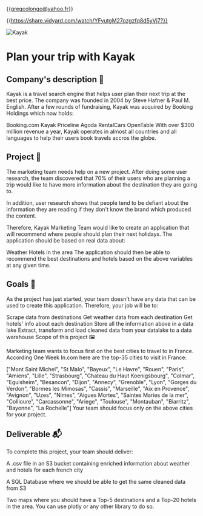{{gregcolongo@yahoo.fr}}

{{https://share.vidyard.com/watch/YFyutgM27ozgzfq8d5yVj7?}}





![Kayak](https://seekvectorlogo.com/wp-content/uploads/2018/01/kayak-vector-logo.png)


# Plan your trip with Kayak

## Company's description 📇

Kayak is a travel search engine that helps user plan their next trip at the best price.
The company was founded in 2004 by Steve Hafner & Paul M. English. After a few rounds of fundraising, Kayak was acquired by Booking Holdings which now holds:

Booking.com
Kayak
Priceline
Agoda
RentalCars
OpenTable
With over $300 million revenue a year, Kayak operates in almost all countries and all languages to help their users book travels accros the globe.

## Project 🚧

The marketing team needs help on a new project. After doing some user research, the team discovered that 70% of their users who are planning a trip would like to have more information about the destination they are going to.

In addition, user research shows that people tend to be defiant about the information they are reading if they don't know the brand which produced the content.

Therefore, Kayak Marketing Team would like to create an application that will recommend where people should plan their next holidays. The application should be based on real data about:

Weather
Hotels in the area
The application should then be able to recommend the best destinations and hotels based on the above variables at any given time.

## Goals 🎯

As the project has just started, your team doesn't have any data that can be used to create this application. Therefore, your job will be to:

Scrape data from destinations
Get weather data from each destination
Get hotels' info about each destination
Store all the information above in a data lake
Extract, transform and load cleaned data from your datalake to a data warehouse
Scope of this project 🖼️

Marketing team wants to focus first on the best cities to travel to in France. According One Week In.com here are the top-35 cities to visit in France:

["Mont Saint Michel",
"St Malo",
"Bayeux",
"Le Havre",
"Rouen",
"Paris",
"Amiens",
"Lille",
"Strasbourg",
"Chateau du Haut Koenigsbourg",
"Colmar",
"Eguisheim",
"Besancon",
"Dijon",
"Annecy",
"Grenoble",
"Lyon",
"Gorges du Verdon",
"Bormes les Mimosas",
"Cassis",
"Marseille",
"Aix en Provence",
"Avignon",
"Uzes",
"Nimes",
"Aigues Mortes",
"Saintes Maries de la mer",
"Collioure",
"Carcassonne",
"Ariege",
"Toulouse",
"Montauban",
"Biarritz",
"Bayonne",
"La Rochelle"]
Your team should focus only on the above cities for your project.

## Deliverable 📬

To complete this project, your team should deliver:

A .csv file in an S3 bucket containing enriched information about weather and hotels for each french city

A SQL Database where we should be able to get the same cleaned data from S3

Two maps where you should have a Top-5 destinations and a Top-20 hotels in the area. You can use plotly or any other library to do so. 


